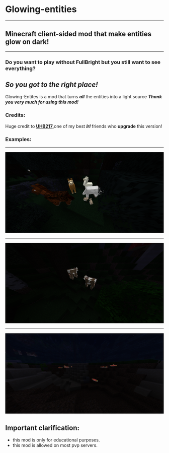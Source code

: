 # Glowing-entities
____________________________
## Minecraft client-sided mod that make entities glow on dark!
_____________________________
### Do you want to play without FullBright but you still want to see everything?
## *So you got to the right place!*
Glowing-Entites is a mod that turns ***all*** the entities into a light source
***Thank you very much for using this mod!***
### Credits:
Huge credit to **[UHB217](https://github.com/uhb217)**,one of my best ***Irl*** friends who **upgrade** this version!
### Examples:
_________________________
![image](https://github.com/I-No-oNe/Useful-files/blob/main/glowing_entities/example_1.png)
____________________________
![image](https://github.com/I-No-oNe/Useful-files/blob/main/glowing_entities/example_2.png)
__________________________________
![image](https://github.com/I-No-oNe/Useful-files/blob/main/glowing_entities/example_3.png)
## Important clarification:
- this mod is only for educational purposes.
- this mod is allowed on most pvp servers.
